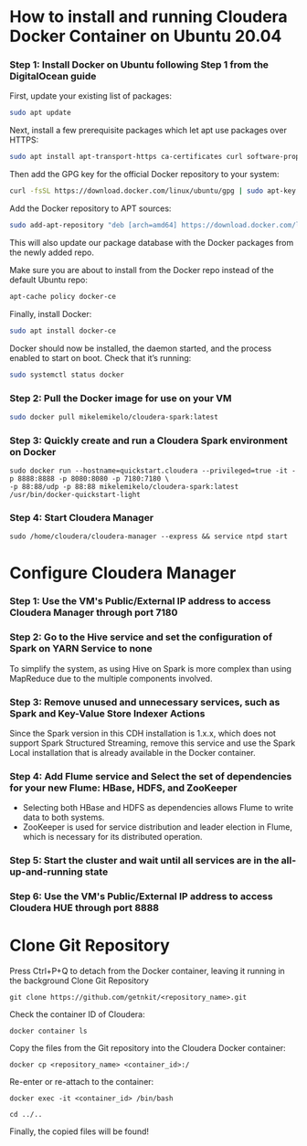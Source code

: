 # How to install and running Cloudera Docker Container on Ubuntu 20.04
### Step 1: Install Docker on Ubuntu following Step 1 from the DigitalOcean guide 
First, update your existing list of packages:
```bash
sudo apt update
```
Next, install a few prerequisite packages which let apt use packages over HTTPS:
```bash
sudo apt install apt-transport-https ca-certificates curl software-properties-common
```
Then add the GPG key for the official Docker repository to your system:
```bash
curl -fsSL https://download.docker.com/linux/ubuntu/gpg | sudo apt-key add -
```
Add the Docker repository to APT sources:
```bash
sudo add-apt-repository "deb [arch=amd64] https://download.docker.com/linux/ubuntu focal stable"
```
This will also update our package database with the Docker packages from the newly added repo.

Make sure you are about to install from the Docker repo instead of the default Ubuntu repo:
```bash
apt-cache policy docker-ce
```
Finally, install Docker:
```bash
sudo apt install docker-ce
```
Docker should now be installed, the daemon started, and the process enabled to start on boot. Check that it’s running:
```bash
sudo systemctl status docker
```
### Step 2: Pull the Docker image for use on your VM
```bash
sudo docker pull mikelemikelo/cloudera-spark:latest
``` 
### Step 3: Quickly create and run a Cloudera Spark environment on Docker
```
sudo docker run --hostname=quickstart.cloudera --privileged=true -it -p 8888:8888 -p 8080:8080 -p 7180:7180 \
-p 88:88/udp -p 88:88 mikelemikelo/cloudera-spark:latest /usr/bin/docker-quickstart-light
```
### Step 4: Start Cloudera Manager
```
sudo /home/cloudera/cloudera-manager --express && service ntpd start
```
# Configure Cloudera Manager
### Step 1: Use the VM's Public/External IP address to access Cloudera Manager through port 7180
### Step 2: Go to the Hive service and set the configuration of Spark on YARN Service to none
To simplify the system, as using Hive on Spark is more complex than using MapReduce due to the multiple components involved.
### Step 3: Remove unused and unnecessary services, such as Spark and Key-Value Store Indexer Actions
Since the Spark version in this CDH installation is 1.x.x, which does not support Spark Structured Streaming, remove this service and use the Spark Local installation that is already available in the Docker container.
### Step 4: Add Flume service and Select the set of dependencies for your new Flume: HBase, HDFS, and ZooKeeper
* Selecting both HBase and HDFS as dependencies allows Flume to write data to both systems.
* ZooKeeper is used for service distribution and leader election in Flume, which is necessary for its distributed operation.
### Step 5: Start the cluster and wait until all services are in the all-up-and-running state
### Step 6: Use the VM's Public/External IP address to access Cloudera HUE through port 8888

# Clone Git Repository
Press Ctrl+P+Q to detach from the Docker container, leaving it running in the background
Clone Git Repository
```
git clone https://github.com/getnkit/<repository_name>.git
```
Check the container ID of Cloudera:
```
docker container ls
```
Copy the files from the Git repository into the Cloudera Docker container:
```
docker cp <repository_name> <container_id>:/
```
Re-enter or re-attach to the container:
```
docker exec -it <container_id> /bin/bash
```
```
cd ../..
```
Finally, the copied files will be found!
